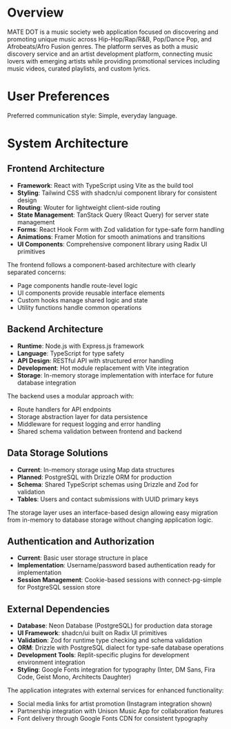 # Overview

MATE DOT is a music society web application focused on discovering and promoting unique music across Hip-Hop/Rap/R&B, Pop/Dance Pop, and Afrobeats/Afro Fusion genres. The platform serves as both a music discovery service and an artist development platform, connecting music lovers with emerging artists while providing promotional services including music videos, curated playlists, and custom lyrics.

# User Preferences

Preferred communication style: Simple, everyday language.

# System Architecture

## Frontend Architecture
- **Framework**: React with TypeScript using Vite as the build tool
- **Styling**: Tailwind CSS with shadcn/ui component library for consistent design
- **Routing**: Wouter for lightweight client-side routing
- **State Management**: TanStack Query (React Query) for server state management
- **Forms**: React Hook Form with Zod validation for type-safe form handling
- **Animations**: Framer Motion for smooth animations and transitions
- **UI Components**: Comprehensive component library using Radix UI primitives

The frontend follows a component-based architecture with clearly separated concerns:
- Page components handle route-level logic
- UI components provide reusable interface elements
- Custom hooks manage shared logic and state
- Utility functions handle common operations

## Backend Architecture
- **Runtime**: Node.js with Express.js framework
- **Language**: TypeScript for type safety
- **API Design**: RESTful API with structured error handling
- **Development**: Hot module replacement with Vite integration
- **Storage**: In-memory storage implementation with interface for future database integration

The backend uses a modular approach with:
- Route handlers for API endpoints
- Storage abstraction layer for data persistence
- Middleware for request logging and error handling
- Shared schema validation between frontend and backend

## Data Storage Solutions
- **Current**: In-memory storage using Map data structures
- **Planned**: PostgreSQL with Drizzle ORM for production
- **Schema**: Shared TypeScript schemas using Drizzle and Zod for validation
- **Tables**: Users and contact submissions with UUID primary keys

The storage layer uses an interface-based design allowing easy migration from in-memory to database storage without changing application logic.

## Authentication and Authorization
- **Current**: Basic user storage structure in place
- **Implementation**: Username/password based authentication ready for implementation
- **Session Management**: Cookie-based sessions with connect-pg-simple for PostgreSQL session store

## External Dependencies
- **Database**: Neon Database (PostgreSQL) for production data storage
- **UI Framework**: shadcn/ui built on Radix UI primitives
- **Validation**: Zod for runtime type checking and schema validation
- **ORM**: Drizzle with PostgreSQL dialect for type-safe database operations
- **Development Tools**: Replit-specific plugins for development environment integration
- **Styling**: Google Fonts integration for typography (Inter, DM Sans, Fira Code, Geist Mono, Architects Daughter)

The application integrates with external services for enhanced functionality:
- Social media links for artist promotion (Instagram integration shown)
- Partnership integration with Unison Music App for collaboration features
- Font delivery through Google Fonts CDN for consistent typography